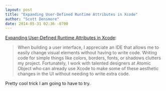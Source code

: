 ```yaml
---
layout: post
title: "Expanding User-Defined Runtime Attributes in Xcode"
author: "Scott Densmore"
date: 2014-05-31 02:36 -0700
---
```


[Expanding User-Defined Runtime Attributes in Xcode](http://spin.atomicobject.com/2014/05/30/xcode-runtime-attributes/):

> When building a user interface, I appreciate an IDE that allows me to easily change visual elements without having to write code. Writing code for simple things like colors, borders, fonts, or shadows clutters my project. Fortunately, I work with talented designers at Atomic Object who can already use Xcode to make some of these aesthetic changes in the UI without needing to write extra code.

Pretty cool trick I am going to have to try.